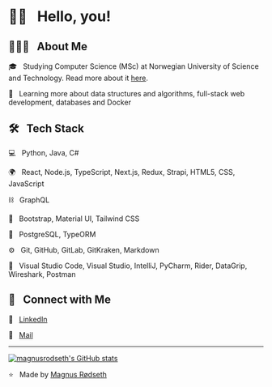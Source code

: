 <h1> 👋🏼 &nbsp; Hello, you!</h1>

<h2> 👨🏻‍💻 &nbsp; About Me</h2>

🎓 &nbsp; Studying Computer Science (MSc) at Norwegian University of Science and Technology. Read more about it [here](https://www.ntnu.edu/studies/bit).  

🌱 &nbsp; Learning more about data structures and algorithms, full-stack web development, databases and Docker  


<h2> 🛠 &nbsp; Tech Stack</h2>

💻 &nbsp; Python, Java, C#  

🌍 &nbsp; React, Node.js, TypeScript, Next.js, Redux, Strapi, HTML5, CSS, JavaScript  

⛓️ &nbsp; GraphQL

🎨 &nbsp; Bootstrap, Material UI, Tailwind CSS  

📂 &nbsp; PostgreSQL, TypeORM  

⚙️ &nbsp; Git, GitHub, GitLab, GitKraken, Markdown  

🔧 &nbsp; Visual Studio Code, Visual Studio, IntelliJ, PyCharm, Rider, DataGrip, Wireshark, Postman  


<h2> 🤝 &nbsp; Connect with Me </h2>

👔 &nbsp; <a href="https://www.linkedin.com/in/magnus-rodseth/">LinkedIn</a>  

📨 &nbsp; <a href="mailto:magnus.rodseth@gmail.com">Mail</a>  


<hr>

[![magnusrodseth's GitHub stats](https://github-readme-stats.vercel.app/api?username=magnusrodseth)](https://github.com/magnusrodseth/github-readme-stats)

⭐️ &nbsp; Made by [Magnus Rødseth](https://github.com/magnusrodseth)  

